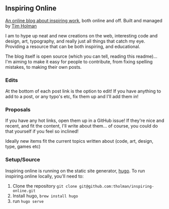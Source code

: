 ## Inspiring Online
[An online blog about inspiring work](https://inspiring.online), both online and off. Built and managed by [Tim Holman](http://tholman.com)

I am to hype up neat and new creations on the web, interesting code and design, art, typography, and really just all things that catch my eye. Providing a resource that can be both inspiring, and educational.

The blog itself is open source (which you can tell, reading this readme)... I'm aiming to make it easy for people to contribute, from fixing spelling mistakes, to making their own posts. 

### Edits

At the bottom of each post link is the option to edit! If you have anything to add to a post, or any typo's etc, fix them up and I'll add them in!

### Proposals

If you have any hot links, open them up in a GitHub issue! If they're nice and recent, and fit the content, I'll write about them... of course, you could do that yourself if you feel so inclined! 

Ideally new items fit the current topics written about (code, art, design, type, games etc)

### Setup/Source
Inspiring online is running on the static site generator, [hugo](https://gohugo.io/). To run inspiring.online locally, you'll need to:

1. Clone the repository `git clone git@github.com:tholman/inspiring-online.git`
2. Install hugo, `brew install hugo`
3. run `hugo serve`
